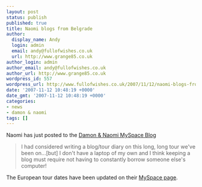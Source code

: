 ```yaml
---
layout: post
status: publish
published: true
title: Naomi blogs from Belgrade
author:
  display_name: Andy
  login: admin
  email: andy@fullofwishes.co.uk
  url: http://www.grange85.co.uk
author_login: admin
author_email: andy@fullofwishes.co.uk
author_url: http://www.grange85.co.uk
wordpress_id: 557
wordpress_url: http://www.fullofwishes.co.uk/2007/11/12/naomi-blogs-from-belgrade/
date: '2007-11-12 10:48:19 +0000'
date_gmt: '2007-11-12 10:48:19 +0000'
categories:
- news
- damon & naomi
tags: []
---
```

<p>Naomi has just posted to the <a href="http://blog.myspace.com/index.cfm?fuseaction=blog.view&friendID=52968500&blogID=327806912">Damon & Naomi MySpace Blog</a></p>
<blockquote><p>I had considered writing a blog/tour diary on this long, long tour we've been on...[but] I don't have a laptop of my own and I think keeping a blog must require not having to constantly borrow someone else's computer!</p></blockquote>
<p>The European tour dates have been updated on their <a href="http://www.myspace.com/damonandnaomi">MySpace page</a>.</p>

